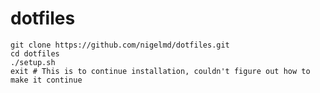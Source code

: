 # dotfiles

    git clone https://github.com/nigelmd/dotfiles.git
    cd dotfiles
    ./setup.sh
    exit # This is to continue installation, couldn't figure out how to make it continue
